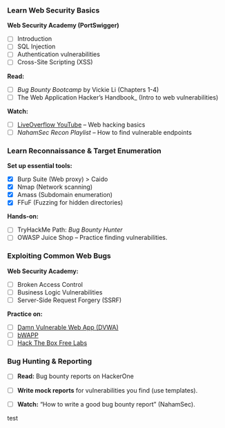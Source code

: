 ### Learn Web Security Basics

**Web Security Academy (PortSwigger)**
- [ ] Introduction
- [ ] SQL Injection
- [ ] Authentication vulnerabilities
- [ ] Cross-Site Scripting (XSS)

**Read:**
- [ ] _Bug Bounty Bootcamp_ by Vickie Li (Chapters 1-4)
- [ ] The Web Application Hacker’s Handbook_ (Intro to web vulnerabilities)

**Watch:**
- [ ]  [LiveOverflow YouTube](https://www.youtube.com/c/LiveOverflow) – Web hacking basics
- [ ] _NahamSec Recon Playlist_ – How to find vulnerable endpoints

### Learn Reconnaissance & Target Enumeration

**Set up essential tools:**
- [x] Burp Suite (Web proxy) > Caido
- [x] Nmap (Network scanning)
- [x] Amass (Subdomain enumeration)
- [x] FFuF (Fuzzing for hidden directories)

**Hands-on:**
- [ ] TryHackMe Path: _Bug Bounty Hunter_
- [ ] OWASP Juice Shop – Practice finding vulnerabilities.

### Exploiting Common Web Bugs

**Web Security Academy:**
- [ ] Broken Access Control
- [ ] Business Logic Vulnerabilities
- [ ] Server-Side Request Forgery (SSRF)

**Practice on:**
- [ ] [Damn Vulnerable Web App (DVWA)](http://dvwa.co.uk/)
- [ ] [bWAPP](http://www.itsecgames.com/)
- [ ] [Hack The Box Free Labs](https://www.hackthebox.com/)

### Bug Hunting & Reporting

- [ ] **Read:** Bug bounty reports on HackerOne
- [ ] **Write mock reports** for vulnerabilities you find (use templates).
- [ ]  **Watch:** “How to write a good bug bounty report” (NahamSec).


test

